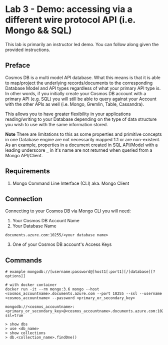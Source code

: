 # Lab 3 - Demo: accessing via a different wire protocol API (i.e. Mongo && SQL)

This lab is primarily an instructor led demo.  You can follow along given the provided instructions.

## Preface

Cosmos DB is a multi model API database.  What this means is that it is able to map/project the underlying records/documents to the corresponding Database Model and API types regardless of what your primary API type is.  In other words, if you initially create your Cosmos DB account with a primary API (e.g. SQL) you will still be able to query against your Account with the other APIs as well (i.e. Mongo, Gremlin, Table, Cassandra).

This allows you to have greater flexibility in your applications reading/writing to your Database depending on the type of data structure you wish to use with the same information stored.

**Note** There are limitations to this as some properties and primitive concepts in one Database engine are not necessarily mapped 1:1 or are non-existent.  As an example, properties in a document created in SQL API/Model with a leading underscore ``_`` in it's name are not returned when queried from a Mongo API/Client.

## Requirements
1. Mongo Command Line Interface (CLI) aka. Mongo Client

## Connection

Connecting to your Cosmos DB via Mongo CLI you will need:
1. Your Cosmos DB Account Name
2. Your Database Name
```
documents.azure.com:10255/<your database name>
```
3. One of your Cosmos DB account's Access Keys

## Commands

```shell
# example mongodb://[username:password@]host1[:port1][/[database][?options]]

# with docker container
docker run -it --rm mongo:3.6 mongo --host <cosmos_accountname>.documents.azure.com --port 10255 --ssl --username <cosmos_accountname> --password <primary_or_secondary_key>

mongodb://<cosmos_accountname>:<primary_or_secondary_key>@<cosmos_accountname>.documents.azure.com:10255/<database_name>?ssl=true

> show dbs
> use <db_name>
> show collections
> db.<collection_name>.findOne()
```